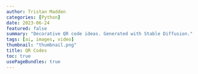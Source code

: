 ```yaml
---
author: Tristan Madden
categories: [Python]
date: 2023-06-24
featured: false
summary: "Decorative QR code ideas. Generated with Stable Diffusion."
tags: [ai, images, video]
thumbnail: "thumbnail.png"
title: QR Codes
toc: true
usePageBundles: true
---
```

